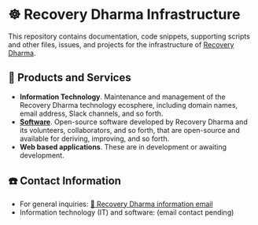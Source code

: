 # ☸️ Recovery Dharma Infrastructure

This repository contains documentation, code snippets, supporting scripts and other files, issues, and projects for the infrastructure of [Recovery Dharma](https://RecoveryDharma.org/).

## 📀 Products and Services

-   **Information Technology**. Maintenance and management of the Recovery Dharma technology ecosphere, including domain names, email address, Slack channels, and so forth.
-   **[Software](https://github.com/RecoveryDharma)**. Open-source software developed by Recovery Dharma and its volunteers, collaborators, and so forth, that are open-source and available for deriving, improving, and so forth.
-   **Web based applications**. These are in development or awaiting development.


## ☎️ Contact Information

-   For general inquiries: [📧 Recovery Dharma information email](mailto:info@RecoveryDharma.org)
-   Information technology (IT) and software: (email contact pending)

